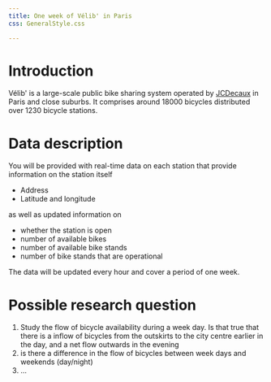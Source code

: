 ```yaml
---
title: One week of Vélib' in Paris
css: GeneralStyle.css

---
```


# Introduction

Vélib' is a large-scale public bike sharing system operated by
[JCDecaux](http://www.jcdecaux.com/en/) in Paris and close suburbs. It
comprises around 18000 bicycles distributed over 1230 bicycle
stations.

# Data description

You will be provided with real-time data on each station that provide
information on the station itself

- Address
- Latitude and longitude

as well as updated information on

- whether the station is open
- number of available bikes
- number of available bike stands
- number of bike stands that are operational

The data will be updated every hour and cover a period of one week.

# Possible research question

1. Study the flow of bicycle availability during a week day. Is that
   true that there is a inflow of bicycles from the outskirts to
   the city centre earlier in the day, and a net flow outwards in the
   evening
2. is there a difference in the flow of bicycles between week days and
   weekends (day/night)
3. ...
